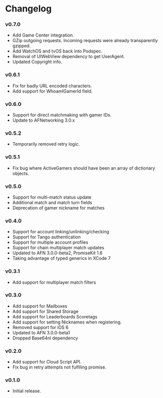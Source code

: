 Changelog
=========

### v0.7.0

* Add Game Center integration.
* GZip outgoing requests. Incoming requests were already transparently gzipped.
* Add WatchOS and tvOS back into Podspec.
* Removal of UIWebView dependency to get UserAgent.
* Updated Copyright info.

### v0.6.1

* Fix for badly URL encoded characters.
* Add support for WhoamIGamerId field.

### v0.6.0

* Support for direct matchmaking with gamer IDs.
* Update to AFNetworking 3.0.x

### v0.5.2

* Temporarily removed retry logic.

### v0.5.1

* Fix bug where ActiveGamers should have been an array of dictionary objects.

### v0.5.0

* Support for multi-match status update
* Additional match and match turn fields
* Deprecation of gamer nickname for matches

### v0.4.0

* Support for account linking/unlinking/checking
* Support for Tango authentication
* Support for multiple account profiles
* Support for chain multiplayer match updates
* Updated to AFN 3.0.0-beta2, PromiseKit 1.6
* Taking advantage of typed generics in XCode 7

### v0.3.1

* Add support for multiplayer match filters

### v0.3.0

* Add support for Mailboxes
* Add support for Shared Storage
* Add support for Leaderboards Scoretags
* Add support for setting Nicknames when registering.
* Removed support for iOS 6
* Updated to AFN 3.0.0-beta1
* Dropped Base64nl dependency

### v0.2.0

* Add support for Cloud Script API.
* Fix bug in retry attempts not fulfiling promise.

### v0.1.0

* Initial release.
